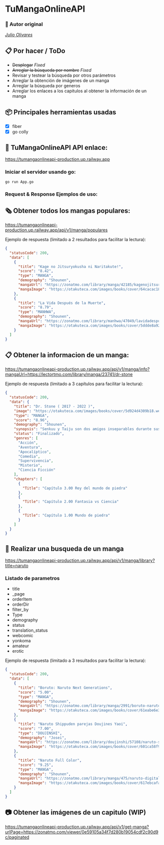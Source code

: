 # TuMangaOnlineAPI
### **:robot: Autor original**
[_*Julio Olivares*_](https://github.com/julioolivares90)

## **:clipboard: Por hacer / ToDo**
- ~~Desplegar~~ *Fixed*
- ~~Arreglar la búsqueda por nombre~~ *Fixed*
- Revisar y testear la búsqueda por otros parámetros
- Arreglar la obtención de imágenes de un manga
- Arreglar la búsqueda por generos
- Arreglar los enlaces a los capitulos al obtener la información de un manga

## **:package: Principales herramientas usadas**

- [x] fiber
- [x] go colly

## :rocket: TuMangaOnlineAPI API enlace:
https://tumangaonlineapi-production.up.railway.app

### Iniciar el servidor usando go:

```
go run App.go
```

### Request & Response Ejemplos de uso:

## 🗞️ Obtener todos los mangas populares:
https://tumangaonlineapi-production.up.railway.app/api/v1/manga/populares

Ejemplo de respuesta (limitado a 2 resultados para facilitar la lectura):
```json
{
  "statusCode": 200,
  "data": [
    {
      "title": "Kage no Jitsuryokusha ni Naritakute!",
      "score": "8.42",
      "type": "MANGA",
      "demography": "Shounen",
      "mangaUrl": "https://zonatmo.com/library/manga/42185/kagenojitsuryokushaninaritakute",
      "mangaImage": "https://otakuteca.com/images/books/cover/64cacac18e007.webp"
    },
    {
      "title": "La Vida Después de la Muerte",
      "score": "8.79",
      "type": "MANHWA",
      "demography": "Shounen",
      "mangaUrl": "https://zonatmo.com/library/manhwa/47049/lavidadespuesdelamuerte",
      "mangaImage": "https://otakuteca.com/images/books/cover/5ddde8a92558c.webp"
    }
  ]
}
```

## 📋 Obtener la informacion de un manga:
https://tumangaonlineapi-production.up.railway.app/api/v1/manga/info?mangaUrl=https://lectortmo.com/library/manga/23741/dr-stone

Ejemplo de respuesta (limitado a 3 capítulos para facilitar la lectura):
```json
{
  "statusCode": 200,
  "data": {
    "title": "Dr. Stone ( 2017 - 2022 )",
    "image": "https://otakuteca.com/images/books/cover/5d924d4309b18.webp",
    "type": "MANGA",
    "score": "8.96",
    "demography": "Shounen",
    "synopsis": "Senkuu y Taiju son dos amigos inseparables durante sus años de preparatoria: el primero, un prodigio de la química, y el segundo, un grandullón musculoso de gran corazón, aunque no precisamente brillante. Cinco años después, cuando Taiju decide declararle su amor a Yuzuriha, un suceso inimaginable sacude la Tierra: un cataclismo transforma a la humanidad en piedra. Ahora, en un mundo postapocalíptico, ambos deberán combinar la astucia científica de Senkuu y la determinación inquebrantable de Taiju para luchar por la supervivencia y, quizá, devolver la vida a un planeta petrificado.",
    "status": "Finalizado",
    "genres": [
      "Acción",
      "Aventura",
      "Apocalíptico",
      "Comedia",
      "Supervivencia",
      "Misterio",
      "Ciencia Ficción"
    ],
    "chapters": [
      {
        "Title": "Capítulo 3.00 Rey del mundo de piedra"
      },
      {
        "Title": "Capítulo 2.00 Fantasia vs Ciencia"
      },
      {
        "Title": "Capítulo 1.00 Mundo de piedra"
      }
    ]
  }
}
```
## 🔎 Realizar una busqueda de un manga
https://tumangaonlineapi-production.up.railway.app/api/v1/manga/library?title=naruto

### Listado de parametros 
- title
- _page
- orderItem
- orderDir
- filter_by
- Type
- demography
- status
- translation_status
- webcomic
- yonkoma
- amateur
- erotic

Ejemplo de respuesta (limitado a 3 resultados para facilitar la lectura):
```json
{
  "statusCode": 200,
  "data": [
    {
      "title": "Boruto: Naruto Next Generations",
      "score": "5.00",
      "type": "MANGA",
      "demography": "Shounen",
      "mangaUrl": "https://zonatmo.com/library/manga/2991/boruto-naruto-next-generations",
      "mangaImage": "https://otakuteca.com/images/books/cover/61eabe6e3934b.webp"
    },
    {
      "title": "Naruto Shippuden parejas Doujines Yaoi",
      "score": "7.00",
      "type": "DOUJINSHI",
      "demography": "Josei",
      "mangaUrl": "https://zonatmo.com/library/doujinshi/57108/naruto-shippuden-parejas-doujines-yaoi",
      "mangaImage": "https://otakuteca.com/images/books/cover/601ca58f9692d.webp"
    },
    {
      "title": "Naruto Full Color",
      "score": "9.25",
      "type": "MANGA",
      "demography": "Shounen",
      "mangaUrl": "https://zonatmo.com/library/manga/475/naruto-digital-colored-comics",
      "mangaImage": "https://otakuteca.com/images/books/cover/617ebcafa0486.webp"
    }
  ]
}
```
## 📷 Obtener las imágenes de un capitulo (WIP)
https://tumangaonlineapi-production.up.railway.app/api/v1/get-manga?urlPage=https://zonatmo.com/viewer/0e59105a34f7d280b19054cdf2c90d9c/paginated
